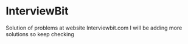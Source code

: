 # InterviewBit
Solution of problems at website Interviewbit.com
I will be adding more solutions so keep checking
